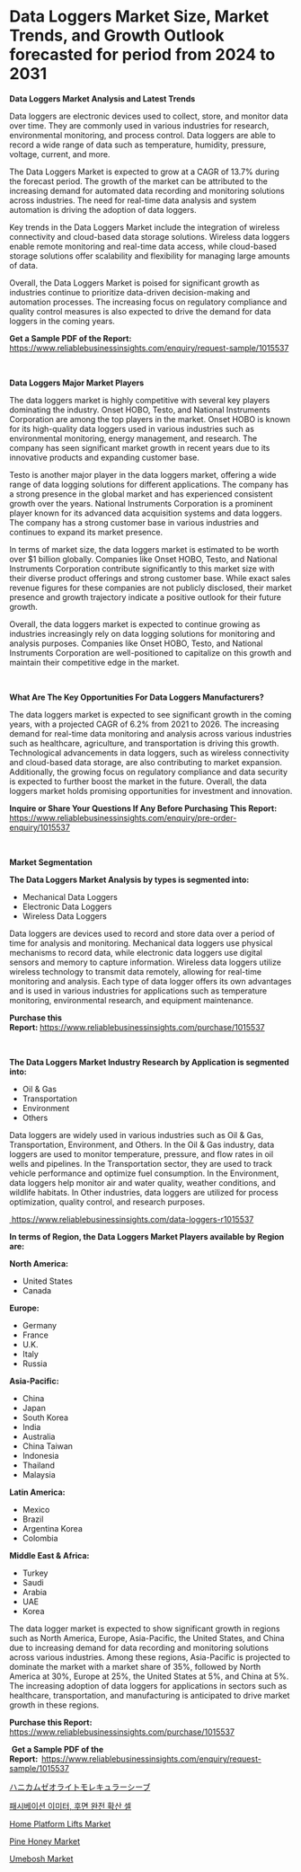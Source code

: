 <p><h1>Data Loggers Market Size, Market Trends, and Growth Outlook forecasted for period from 2024 to 2031</h1></p><p><strong>Data Loggers Market Analysis and Latest Trends</strong></p>
<p><p>Data loggers are electronic devices used to collect, store, and monitor data over time. They are commonly used in various industries for research, environmental monitoring, and process control. Data loggers are able to record a wide range of data such as temperature, humidity, pressure, voltage, current, and more.</p><p>The Data Loggers Market is expected to grow at a CAGR of 13.7% during the forecast period. The growth of the market can be attributed to the increasing demand for automated data recording and monitoring solutions across industries. The need for real-time data analysis and system automation is driving the adoption of data loggers.</p><p>Key trends in the Data Loggers Market include the integration of wireless connectivity and cloud-based data storage solutions. Wireless data loggers enable remote monitoring and real-time data access, while cloud-based storage solutions offer scalability and flexibility for managing large amounts of data.</p><p>Overall, the Data Loggers Market is poised for significant growth as industries continue to prioritize data-driven decision-making and automation processes. The increasing focus on regulatory compliance and quality control measures is also expected to drive the demand for data loggers in the coming years.</p></p>
<p><strong>Get a Sample PDF of the Report:&nbsp;</strong> <a href="https://www.reliablebusinessinsights.com/enquiry/request-sample/1015537">https://www.reliablebusinessinsights.com/enquiry/request-sample/1015537</a></p>
<p>&nbsp;</p>
<p><strong>Data Loggers Major Market Players</strong></p>
<p><p>The data loggers market is highly competitive with several key players dominating the industry. Onset HOBO, Testo, and National Instruments Corporation are among the top players in the market. Onset HOBO is known for its high-quality data loggers used in various industries such as environmental monitoring, energy management, and research. The company has seen significant market growth in recent years due to its innovative products and expanding customer base.</p><p>Testo is another major player in the data loggers market, offering a wide range of data logging solutions for different applications. The company has a strong presence in the global market and has experienced consistent growth over the years. National Instruments Corporation is a prominent player known for its advanced data acquisition systems and data loggers. The company has a strong customer base in various industries and continues to expand its market presence.</p><p>In terms of market size, the data loggers market is estimated to be worth over $1 billion globally. Companies like Onset HOBO, Testo, and National Instruments Corporation contribute significantly to this market size with their diverse product offerings and strong customer base. While exact sales revenue figures for these companies are not publicly disclosed, their market presence and growth trajectory indicate a positive outlook for their future growth.</p><p>Overall, the data loggers market is expected to continue growing as industries increasingly rely on data logging solutions for monitoring and analysis purposes. Companies like Onset HOBO, Testo, and National Instruments Corporation are well-positioned to capitalize on this growth and maintain their competitive edge in the market.</p></p>
<p>&nbsp;</p>
<p><strong>What Are The Key Opportunities For Data Loggers Manufacturers?</strong></p>
<p><p>The data loggers market is expected to see significant growth in the coming years, with a projected CAGR of 6.2% from 2021 to 2026. The increasing demand for real-time data monitoring and analysis across various industries such as healthcare, agriculture, and transportation is driving this growth. Technological advancements in data loggers, such as wireless connectivity and cloud-based data storage, are also contributing to market expansion. Additionally, the growing focus on regulatory compliance and data security is expected to further boost the market in the future. Overall, the data loggers market holds promising opportunities for investment and innovation.</p></p>
<p><strong>Inquire or Share Your Questions If Any Before Purchasing This Report:</strong> <a href="https://www.reliablebusinessinsights.com/enquiry/pre-order-enquiry/1015537">https://www.reliablebusinessinsights.com/enquiry/pre-order-enquiry/1015537</a></p>
<p>&nbsp;</p>
<p><strong>Market Segmentation</strong></p>
<p><strong>The Data Loggers Market Analysis by types is segmented into:</strong></p>
<p><ul><li>Mechanical Data Loggers</li><li>Electronic Data Loggers</li><li>Wireless Data Loggers</li></ul></p>
<p><p>Data loggers are devices used to record and store data over a period of time for analysis and monitoring. Mechanical data loggers use physical mechanisms to record data, while electronic data loggers use digital sensors and memory to capture information. Wireless data loggers utilize wireless technology to transmit data remotely, allowing for real-time monitoring and analysis. Each type of data logger offers its own advantages and is used in various industries for applications such as temperature monitoring, environmental research, and equipment maintenance.</p></p>
<p><strong>Purchase this Report:&nbsp;</strong><a href="https://www.reliablebusinessinsights.com/purchase/1015537">https://www.reliablebusinessinsights.com/purchase/1015537</a></p>
<p>&nbsp;</p>
<p><strong>The Data Loggers Market Industry Research by Application is segmented into:</strong></p>
<p><ul><li>Oil & Gas</li><li>Transportation</li><li>Environment</li><li>Others</li></ul></p>
<p><p>Data loggers are widely used in various industries such as Oil & Gas, Transportation, Environment, and Others. In the Oil & Gas industry, data loggers are used to monitor temperature, pressure, and flow rates in oil wells and pipelines. In the Transportation sector, they are used to track vehicle performance and optimize fuel consumption. In the Environment, data loggers help monitor air and water quality, weather conditions, and wildlife habitats. In Other industries, data loggers are utilized for process optimization, quality control, and research purposes.</p></p>
<p><a href="https://www.reliablebusinessinsights.com/data-loggers-r1015537">&nbsp;https://www.reliablebusinessinsights.com/data-loggers-r1015537</a></p>
<p><strong>In terms of Region, the Data Loggers Market Players available by Region are:</strong></p>
<p>
    <p> <strong> North America: </strong>
        <ul>
            <li>United States</li>
            <li>Canada</li>
        </ul>
        </p> 
    <p> <strong> Europe: </strong>
        <ul>
            <li>Germany</li>
            <li>France</li>
            <li>U.K.</li>
            <li>Italy</li>
            <li>Russia</li>
        </ul>
        </p> 
    <p> <strong> Asia-Pacific: </strong>
        <ul>
            <li>China</li>
            <li>Japan</li>
            <li>South Korea</li>
            <li>India</li>
            <li>Australia</li>
            <li>China Taiwan</li>
            <li>Indonesia</li>
            <li>Thailand</li>
            <li>Malaysia</li>
        </ul>
        </p> 
    <p> <strong> Latin America: </strong>
        <ul>
            <li>Mexico</li>
            <li>Brazil</li>
            <li>Argentina Korea</li>
            <li>Colombia</li>
        </ul>
        </p> 
    <p> <strong> Middle East & Africa: </strong>
        <ul>
            <li>Turkey</li>
            <li>Saudi</li>
            <li>Arabia</li>
            <li>UAE</li>
            <li>Korea</li>
        </ul>
    </p>
    </p>
<p><p>The data logger market is expected to show significant growth in regions such as North America, Europe, Asia-Pacific, the United States, and China due to increasing demand for data recording and monitoring solutions across various industries. Among these regions, Asia-Pacific is projected to dominate the market with a market share of 35%, followed by North America at 30%, Europe at 25%, the United States at 5%, and China at 5%. The increasing adoption of data loggers for applications in sectors such as healthcare, transportation, and manufacturing is anticipated to drive market growth in these regions.</p></p>
<p><strong>Purchase this Report: </strong><a href="https://www.reliablebusinessinsights.com/purchase/1015537">https://www.reliablebusinessinsights.com/purchase/1015537</a></p>
<p>&nbsp;<strong>Get a Sample PDF of the Report:&nbsp;&nbsp;</strong><a href="https://www.reliablebusinessinsights.com/enquiry/request-sample/1015537">https://www.reliablebusinessinsights.com/enquiry/request-sample/1015537</a></p>
<p><strong></strong></p>
<p><p><a href="https://github.com/CarlieShields/Market-Research-Report-List-1/blob/main/2542709152777.md">ハニカムゼオライトモレキュラーシーブ</a></p><p><a href="https://github.com/ahmadrevanz10/Market-Research-Report-List-1/blob/main/2713633162900.md">패시베이션 이미터, 후면 완전 확산 셀</a></p><p><a href="https://issuu.com/reportprime-2/docs/home-platform-lifts-market-size-2030.pptx">Home Platform Lifts Market</a></p><p><a href="https://github.com/lylyparadise/Market-Research-Report-List-4/blob/main/pine-honey-market.md">Pine Honey Market</a></p><p><a href="https://github.com/johnbach50/Market-Research-Report-List-4/blob/main/umebosh-market.md">Umebosh Market</a></p></p>